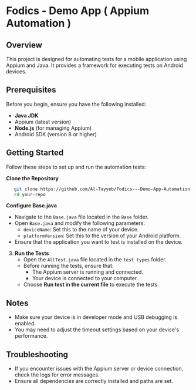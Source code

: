 # Fodics - Demo App ( Appium Automation )


## Overview

This project is designed for automating tests for a mobile application using Appium and Java. It provides a framework for executing tests on Android devices.


## Prerequisites

Before you begin, ensure you have the following installed:

- **Java JDK**
- Appium (latest version)
- **Node.js** (for managing Appium)
- Android SDK (version 8 or higher)



## Getting Started


Follow these steps to set up and run the automation tests:

**Clone the Repository**

```bash
   git clone https://github.com/Al-Tayyeb/Fodics---Demo-App-Automation.git
   cd your-repo
```


**Configure Base.java**

* Navigate to the `Base.java` file located in the `Base` folder.
* Open `Base.java` and modify the following parameters:
  * `deviceName`: Set this to the name of your device.
  * `platformVersion`: Set this to the version of your Android platform.
* Ensure that the application you want to test is installed on the device.

3. **Run the Tests**
   * Open the `AllTest.java` file located in the `test types` folder.
   * Before running the tests, ensure that:
     * The Appium server is running and connected.
     * Your device is connected to your computer.
   * Choose **Run test in the current file** to execute the tests.

## Notes

* Make sure your device is in developer mode and USB debugging is enabled.
* You may need to adjust the timeout settings based on your device's performance.

## Troubleshooting

* If you encounter issues with the Appium server or device connection, check the logs for error messages.
* Ensure all dependencies are correctly installed and paths are set.
